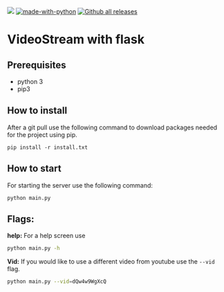 ![](https://github.com/RemcoDewlde/videostreamflask/workflows/Python%20application%20tests/badge.svg)  [![made-with-python](https://img.shields.io/badge/Made%20with-Python-1f425f.svg)](https://www.python.org/) [![Github all releases](https://img.shields.io/github/downloads/RemcoDewlde/videostreamflask/total.svg)](https://GitHub.com/RemcoDewlde/videostreamflask/releases/)


# VideoStream with flask  

## Prerequisites
* python 3
* pip3

## How to install
After a git pull use the following command to download packages needed for the project using pip.

    pip install -r install.txt


## How to start
For starting the server use the following command:

    python main.py

## Flags:

**help:** For a help screen use

```bash
python main.py -h

```
**Vid:** If you would like to use a different video from youtube use the ``--vid`` flag. 

```bash
python main.py --vid=dQw4w9WgXcQ

```
